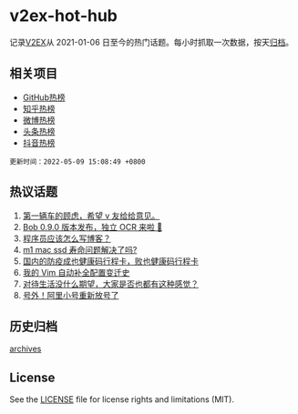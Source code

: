 # v2ex-hot-hub

 记录[V2EX](https://www.v2ex.com/)从 2021-01-06 日至今的热门话题。每小时抓取一次数据，按天[归档](archives)。
 
 ## 相关项目

- [GitHub热榜](https://github.com/lonnyzhang423/github-hot-hub)
- [知乎热榜](https://github.com/lonnyzhang423/zhihu-hot-hub)
- [微博热榜](https://github.com/lonnyzhang423/weibo-hot-hub)
- [头条热榜](https://github.com/lonnyzhang423/toutiao-hot-hub)
- [抖音热榜](https://github.com/lonnyzhang423/douyin-hot-hub)


 `更新时间：2022-05-09 15:08:49 +0800`

## 热议话题

1. [第一辆车的顾虑，希望 v 友给给意见。](https://www.v2ex.com/t/851591)
1. [Bob 0.9.0 版本发布，独立 OCR 来啦 🎉](https://www.v2ex.com/t/851543)
1. [程序员应该怎么写博客？](https://www.v2ex.com/t/851549)
1. [m1 mac ssd 寿命问题解决了吗?](https://www.v2ex.com/t/851563)
1. [国内的防疫成也健康码行程卡，败也健康码行程卡](https://www.v2ex.com/t/851644)
1. [我的 Vim 自动补全配置变迁史](https://www.v2ex.com/t/851564)
1. [对待生活没什么期望，大家是否也都有这种感觉？](https://www.v2ex.com/t/851659)
1. [号外！阿里小号重新放号了](https://www.v2ex.com/t/851570)

## 历史归档

[archives](archives)

## License

See the [LICENSE](LICENSE) file for license rights and limitations (MIT).
